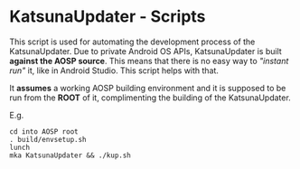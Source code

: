 # KatsunaUpdater - Scripts

This script is used for automating the development process of the KatsunaUpdater. Due to private Android OS APIs, KatsunaUpdater is built **against the AOSP source**.
This means that there is no easy way to *"instant run"* it, like in Android Studio. This script helps with that.

It **assumes** a working AOSP building environment and it is supposed to be run from the **ROOT** of it, complimenting the building of the KatsunaUpdater.

E.g.
```
cd into AOSP root
. build/envsetup.sh
lunch
mka KatsunaUpdater && ./kup.sh
```
